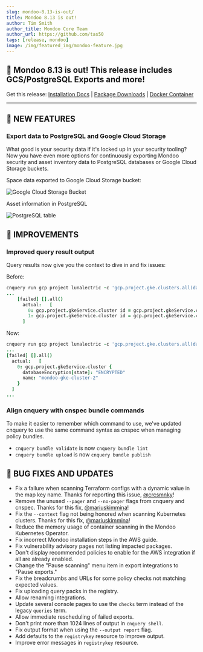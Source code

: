 ```yaml
---
slug: mondoo-8.13-is-out/
title: Mondoo 8.13 is out!
author: Tim Smith
author_title: Mondoo Core Team
author_url: https://github.com/tas50
tags: [release, mondoo]
image: /img/featured_img/mondoo-feature.jpg
---
```


## 🥳 Mondoo 8.13 is out! This release includes GCS/PostgreSQL Exports and more!

Get this release: [Installation Docs](/cnspec/) | [Package Downloads](https://releases.mondoo.com/cnspec/) | [Docker Container](https://hub.docker.com/r/mondoo/cnspec)

---

## 🎉 NEW FEATURES

### Export data to PostgreSQL and Google Cloud Storage

What good is your security data if it's locked up in your security tooling? Now you have even more options for continuously exporting Mondoo security and asset inventory data to PostgreSQL databases or Google Cloud Storage buckets.

Space data exported to Google Cloud Storage bucket:

![Google Cloud Storage Bucket](/img/releases/2023-06-06-mondoo-8.13-is-out/gcs_export.png)

Asset information in PostgreSQL

![PostgreSQL table](/img/releases/2023-06-06-mondoo-8.13-is-out/postgresql_export.png)

## 🧹 IMPROVEMENTS

### Improved query result output

Query results now give you the context to dive in and fix issues:

Before:

```coffee
cnquery run gcp project lunalectric -c 'gcp.project.gke.clusters.all(databaseEncryption["state"] == "NOT_ENCRYPTED")'
...
    [failed] [].all()
      actual:   [
        0: gcp.project.gkeService.cluster id = gcp.project.gkeService.cluster/7c50e440aa5c41cf8eff749a4f313953c4c974b985ab43d1b44871e7dbf3e9a7
        1: gcp.project.gkeService.cluster id = gcp.project.gkeService.cluster/db3328e173c84de49d92229c02378c9f59b69e0a568a4448b52b3d7ff2f201f6
      ]
```

Now:

```coffee
cnquery run gcp project lunalectric -c 'gcp.project.gke.clusters.all(databaseEncryption["state"] == "NOT_ENCRYPTED")'
...
[failed] [].all()
  actual:   [
    0: gcp.project.gkeService.cluster {
      databaseEncryption[state]: "ENCRYPTED"
      name: "mondoo-gke-cluster-2"
    }
  ]
...
```

### Align cnquery with cnspec bundle commands

To make it easier to remember which command to use, we've updated cnquery to use the same command syntax as cnspec when managing policy bundles.

- `cnquery bundle validate` is now `cnquery bundle lint`
- `cnquery bundle upload` is now `cnquery bundle publish`

## 🐛 BUG FIXES AND UPDATES

- Fix a failure when scanning Terraform configs with a dynamic value in the map key name. Thanks for reporting this issue, [@crcsmnky](https://github.com/crcsmnky)!
- Remove the unused `--pager` and `--no-pager` flags from cnquery and cnspec. Thanks for this fix, [@mariuskimmina](https://github.com/mariuskimmina)!
- Fix the `--context` flag not being honored when scanning Kubernetes clusters. Thanks for this fix, [@mariuskimmina](https://github.com/mariuskimmina)!
- Reduce the memory usage of container scanning in the Mondoo Kubernetes Operator.
- Fix incorrect Mondoo installation steps in the AWS guide.
- Fix vulnerability advisory pages not listing impacted packages.
- Don't display recommended policies to enable for the AWS integration if all are already enabled.
- Change the "Pause scanning" menu item in export integrations to "Pause exports."
- Fix the breadcrumbs and URLs for some policy checks not matching expected values.
- Fix uploading query packs in the registry.
- Allow renaming integrations.
- Update several console pages to use the `checks` term instead of the legacy `queries` term.
- Allow immediate rescheduling of failed exports.
- Don't print more than 1024 lines of output in `cnquery shell`.
- Fix output format when using the `--output report` flag.
- Add defaults to the `registrykey` resource to improve output.
- Improve error messages in `registrykey` resource.
